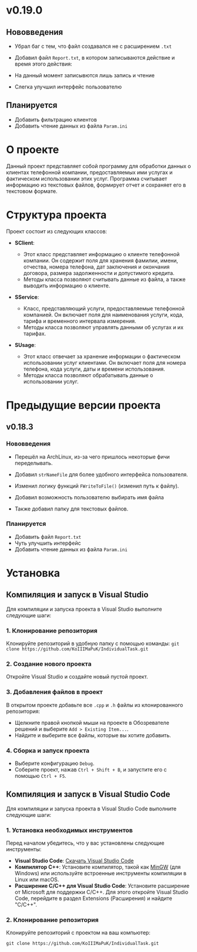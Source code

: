# v0.19.0
## Нововведения
- Убрал баг с тем, что файл создавался не с расширением `.txt`

- Добавил файл `Report.txt`, в котором записываются действие и время этого действия:
 - На данный момент записывются лишь запись и чтение

- Слегка улучшил интерфейс пользователю

## Планируется
- Добавить фильтрацию клиентов
- Добавить чтение данных из файла `Param.ini`



# О проекте
Данный проект представляет собой программу для обработки данных о клиентах телефонной компании, предоставляемых ими услугах и фактическом использовании этих услуг. Программа считывает информацию из текстовых файлов, формирует отчет и сохраняет его в текстовом формате. 




# Структура проекта
Проект состоит из следующих классов:
- **SClient**: 
   - Этот класс представляет информацию о клиенте телефонной компании. Он содержит поля для хранения фамилии, имени, отчества, номера телефона, дат заключения и окончания договора, размера задолженности и допустимого кредита. 
   - Методы класса позволяют считывать данные из файла, а также выводить информацию о клиенте.

- **SService**: 
   - Класс, представляющий услуги, предоставляемые телефонной компанией. Он включает поля для наименования услуги, кода, тарифа и временного интервала измерения.
   - Методы класса позволяют управлять данными об услугах и их тарифах.

- **SUsage**: 
   - Этот класс отвечает за хранение информации о фактическом использовании услуг клиентами. Он включает поля для номера телефона, кода услуги, даты и времени использования.
   - Методы класса позволяют обрабатывать данные о использовании услуг.





# Предыдущие версии проекта
## v0.18.3
### Нововведения
- Перешёл на ArchLinux, из-за чего пришлось некоторые фичи переделывать.

- Добавил `strNameFile` для более удобного интерфейса пользователя.
- Изменил логику функций `FWriteToFile()` (изменил путь к файлу).

- Добавил возможность пользователю выбирать имя файла

- Также добавил папку для текстовых файлов.

### Планируется
- Добавить файл `Report.txt`
- Чуть улучшить интерфейс
- Добавить чтение данных из файла `Param.ini`

# Установка
## Компиляция и запуск в Visual Studio
Для компиляции и запуска проекта в Visual Studio выполните следующие шаги:
### 1. Клонирование репозитория
Клонируйте репозиторий в удобную папку с помощью команды:
    ```
    git clone https://github.com/KoIIIMaPuK/IndividualTask.git
    ```
### 2. Создание нового проекта
Откройте Visual Studio и создайте новый пустой проект.

### 3. Добавления файлов в проект
В открытом проекте добавьте все `.cpp` и `.h` файлы из клонированного репозитория:
   - Щелкните правой кнопкой мыши на проекте в Обозревателе решений и выберите `Add > Existing Item...`.
   - Найдите и выберите все файлы, которые вы хотите добавить.

### 4. Сборка и запуск проекта
- Выберите конфигурацию `Debug`.
- Соберите проект, нажав `Ctrl + Shift + B`, и запустите его с помощью `Ctrl + F5`.


## Компиляция и запуск в Visual Studio Code
Для компиляции и запуска проекта в Visual Studio Code выполните следующие шаги:
### 1. Установка необходимых инструментов
Перед началом убедитесь, что у вас установлены следующие инструменты:

- **Visual Studio Code**: [Скачать Visual Studio Code](https://code.visualstudio.com/)
- **Компилятор C++**: Установите компилятор, такой как [MinGW](https://www.mingw-w64.org/) (для Windows) или используйте встроенные инструменты компиляции в Linux или macOS.
- **Расширение C/C++ для Visual Studio Code**: Установите расширение от Microsoft для поддержки C/C++. Для этого откройте Visual Studio Code, перейдите в раздел Extensions (Расширения) и найдите "C/C++".

### 2. Клонирование репозитория
Клонируйте репозиторий с проектом на ваш компьютер:
```
git clone https://github.com/KoIIIMaPuK/IndividualTask.git
```